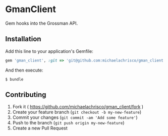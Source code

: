 # GmanClient

Gem hooks into the Grossman API.

## Installation

Add this line to your application's Gemfile:

```ruby
gem 'gman_client', :git => 'git@github.com:michaelachrisco/gman_client.git'
```

And then execute:

    $ bundle

## Contributing

1. Fork it ( https://github.com/michaelachrisco/gman_client/fork )
2. Create your feature branch (`git checkout -b my-new-feature`)
3. Commit your changes (`git commit -am 'Add some feature'`)
4. Push to the branch (`git push origin my-new-feature`)
5. Create a new Pull Request
